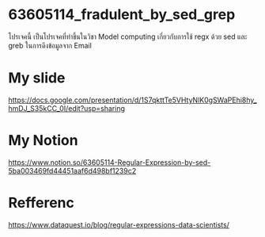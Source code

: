# 63605114_fradulent_by_sed_grep
โปรเจคนี้ เป็นโปรเจคที่ทำขึ้นในวิชา Model computing เกี่ยวกับการใช้ regx ด้วย sed และ greb ในการดึงข้อมูลจาก Email
# My slide 
https://docs.google.com/presentation/d/1S7qkttTe5VHtyNlK0gSWaPEhi8hy_hmDJ_S35kCC_0I/edit?usp=sharing
# My Notion
https://www.notion.so/63605114-Regular-Expression-by-sed-5ba003469fd44451aaf6d498bf1239c2
# Refferenc
https://www.dataquest.io/blog/regular-expressions-data-scientists/
